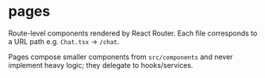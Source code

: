 # pages

Route-level components rendered by React Router. Each file corresponds to a URL path e.g. `Chat.tsx` → `/chat`.

Pages compose smaller components from `src/components` and never implement heavy logic; they delegate to hooks/services.
